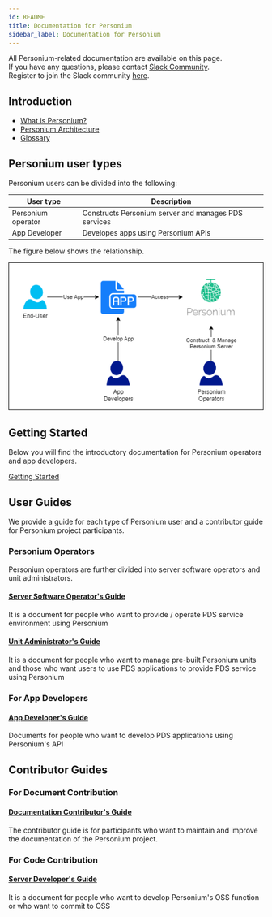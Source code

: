 ```yaml
---
id: README
title: Documentation for Personium
sidebar_label: Documentation for Personium
---
```


All Personium-related documentation are available on this page.  
If you have any questions, please contact [Slack Community](https://personium-io.slack.com/).  
Register to join the Slack community [here](https://bit.ly/Join_Personium_Slack).  

## Introduction

* [What is Personium?](./introduction/001_introduction.md)
* [Personium Architecture](./introduction/001_Personium_Architecture.md)
* [Glossary](./introduction/008_Glossary.md)

## Personium user types

Personium users can be divided into the following:

| User type | Description |
|-------------|----|
|Personium operator |Constructs Personium server and manages PDS services|
| App Developer | Developes apps using Personium APIs |

The figure below shows the relationship.

![Personium user type](assets/personium-users.png)

## Getting Started

Below you will find the introductory documentation for Personium operators and app developers.

[Getting Started](./getting-started/README.md)

## User Guides

We provide a guide for each type of Personium user and a contributor guide for Personium project participants.

### Personium Operators

Personium operators are further divided into server software operators and unit administrators.

#### [Server Software Operator's Guide](./server-operator/README.md)

It is a document for people who want to provide / operate PDS service environment using Personium

#### [Unit Administrator's Guide](./unit-administrator/README.md)

It is a document for people who want to manage pre-built Personium units and those who want users to use PDS applications to provide PDS service using Personium

### For App Developers

#### [App Developer's Guide](./app-developer/README.md)

Documents for people who want to develop PDS applications using Personium's API

## Contributor Guides

### For Document Contribution

#### [Documentation Contributor's Guide](./document-writer/README.md)

The contributor guide is for participants who want to maintain and improve the documentation of the Personium project.

### For Code Contribution

#### [Server Developer's Guide](./software-developer/README.md)

It is a document for people who want to develop Personium's OSS function or who want to commit to OSS
